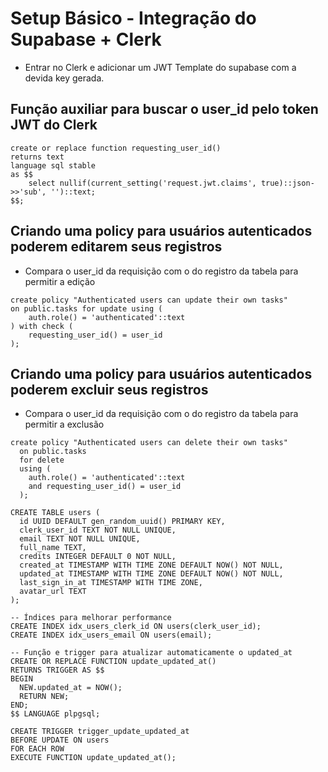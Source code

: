# Setup Básico - Integração do Supabase + Clerk

-   Entrar no Clerk e adicionar um JWT Template do supabase com a devida key gerada.

## Função auxiliar para buscar o user_id pelo token JWT do Clerk

```
create or replace function requesting_user_id()
returns text
language sql stable
as $$
	select nullif(current_setting('request.jwt.claims', true)::json->>'sub', '')::text;
$$;
```

## Criando uma policy para usuários autenticados poderem editarem seus registros

-   Compara o user_id da requisição com o do registro da tabela para permitir a edição

```
create policy "Authenticated users can update their own tasks"
on public.tasks for update using (
	auth.role() = 'authenticated'::text
) with check (
	requesting_user_id() = user_id
);
```

## Criando uma policy para usuários autenticados poderem excluir seus registros

-   Compara o user_id da requisição com o do registro da tabela para permitir a exclusão

```
create policy "Authenticated users can delete their own tasks"
  on public.tasks
  for delete
  using (
    auth.role() = 'authenticated'::text
    and requesting_user_id() = user_id
  );
```

```
CREATE TABLE users (
  id UUID DEFAULT gen_random_uuid() PRIMARY KEY,
  clerk_user_id TEXT NOT NULL UNIQUE,
  email TEXT NOT NULL UNIQUE,
  full_name TEXT,
  credits INTEGER DEFAULT 0 NOT NULL,
  created_at TIMESTAMP WITH TIME ZONE DEFAULT NOW() NOT NULL,
  updated_at TIMESTAMP WITH TIME ZONE DEFAULT NOW() NOT NULL,
  last_sign_in_at TIMESTAMP WITH TIME ZONE,
  avatar_url TEXT
);

-- Índices para melhorar performance
CREATE INDEX idx_users_clerk_id ON users(clerk_user_id);
CREATE INDEX idx_users_email ON users(email);

-- Função e trigger para atualizar automaticamente o updated_at
CREATE OR REPLACE FUNCTION update_updated_at()
RETURNS TRIGGER AS $$
BEGIN
  NEW.updated_at = NOW();
  RETURN NEW;
END;
$$ LANGUAGE plpgsql;

CREATE TRIGGER trigger_update_updated_at
BEFORE UPDATE ON users
FOR EACH ROW
EXECUTE FUNCTION update_updated_at();
```